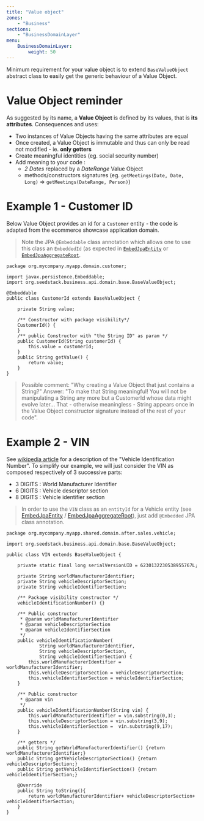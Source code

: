 ```yaml
---
title: "Value object"
zones:
    - "Business"
sections:
    - "BusinessDomainLayer"
menu:
    BusinessDomainLayer:
        weight: 50
---
```


Minimum requirement for your value object is to extend `BaseValueObject` abstract class to easily get the generic behaviour of a Value Object.

# Value Object reminder 

As suggested by its name, a **Value Object** is defined by its values, that is **its attributes**. Consequences and uses:

- Two instances of Value Objects having the same attributes are equal
- Once created, a Value Object is immutable and thus can only be read not modified  - ie. **only getters**
- Create meaningful identities (eg. social security number)
- Add meaning to your code :
	- *2 Dates* replaced by a *DateRange* Value Object
	- methods/constructors signatures (eg. `getMeetings(Date, Date, Long)` => `getMeetings(DateRange, Person)`)

# Example 1 - Customer ID

Below Value Object provides an id for a `Customer` entity - the code is adapted from the ecommerce showcase application domain.

> Note the JPA `@Embeddable` class annotation which allows one to use this class an `EmbeddedId` (as expected in [`EmbedJpaEntity`](#!/business-doc/hands-on-domain/aggregate-root#embedjpaentity) 
or [`EmbedJpaAggregateRoot`](#!/business-doc/hands-on-domain/aggregate-root#embedjpaaggregateroot).

```
package org.mycompany.myapp.domain.customer;

import javax.persistence.Embeddable;
import org.seedstack.business.api.domain.base.BaseValueObject;

@Embeddable
public class CustomerId extends BaseValueObject {

    private String value;
     
	/** Constructor with package visibility*/
    CustomerId() {
    }
	/** public Constructor with "the String ID" as param */
    public CustomerId(String customerId) {
        this.value = customerId;
    }
    public String getValue() {
        return value;
    }
}

```

>Possible comment: "Why creating a Value Object that just contains a String?"
>Answer: "To make that String meaningful! You will not be manipulating a String any more but a CustomerId whose data might evolve later... 
That - otherwise meaningless - String appears once in the Value Object constructor signature instead of the rest of your code".

# Example 2 - VIN

See [wikipedia article](http://en.wikipedia.org/wiki/Vehicle_Identification_Number#Components_of_the_VIN) for a description of the "Vehicle Identification Number".
To simplify our example, we will just consider the VIN as composed respectively of 3 successive parts:

- 3 DIGITS : World Manufacturer Identifier
- 6 DIGITS : Vehicle descriptor section
- 8 DIGITS : Vehicle identifier section

> In order to use the `VIN` class as an `entityId` for a Vehicle entity (see [EmbedJpaEntity](#!/business-doc/hands-on-domain/entity#embedjpaentity) / [EmbedJpaAggregateRoot](#!/business-doc/hands-on-domain/aggregate-root#embedjpaaggregateroot)), just add `@Embedded` JPA class annotation.

```
package org.mycompany.myapp.shared.domain.after.sales.vehicle;

import org.seedstack.business.api.domain.base.BaseValueObject;

public class VIN extends BaseValueObject {

	private static final long serialVersionUID = 6230132230538955767L;

	private String worldManufacturerIdentifier;
    private String vehicleDescriptorSection;
    private String vehicleIdentifierSection;
   
    /** Package visibility constructor */
	vehicleIdentificationNumber() {}
	
	/** Public constructor 
	 * @param worldManufacturerIdentifier
	 * @param vehicleDescriptorSection
	 * @param vehicleIdentifierSection
	 */
	public vehicleIdentificationNumber(
			String worldManufacturerIdentifier,
			String vehicleDescriptorSection, 
			String vehicleIdentifierSection) {
		this.worldManufacturerIdentifier = worldManufacturerIdentifier;
		this.vehicleDescriptorSection = vehicleDescriptorSection;
		this.vehicleIdentifierSection = vehicleIdentifierSection;
	}
	
	/** Public constructor
	 * @param vin
	 */
	public vehicleIdentificationNumber(String vin) {
		this.worldManufacturerIdentifier = vin.substring(0,3);
		this.vehicleDescriptorSection = vin.substring(3,9);
		this.vehicleIdentifierSection =  vin.substring(9,17);
	}
	
	/** getters */
	public String getWorldManufacturerIdentifier() {return worldManufacturerIdentifier;}
	public String getVehicleDescriptorSection() {return vehicleDescriptorSection;}
	public String getVehicleIdentifierSection() {return vehicleIdentifierSection;}
	
	@Override
	public String toString(){
		return worldManufacturerIdentifier+ vehicleDescriptorSection+ vehicleIdentifierSection;
	}
}

```
